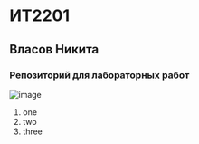 # ИТ2201
## Власов Никита
### Репозиторий для лабораторных работ
![image](https://gora-club.ru/assets/images/stati-dlya-sajta/ccba1ufs3eq.jpg)
1. one
2. two
3. three
